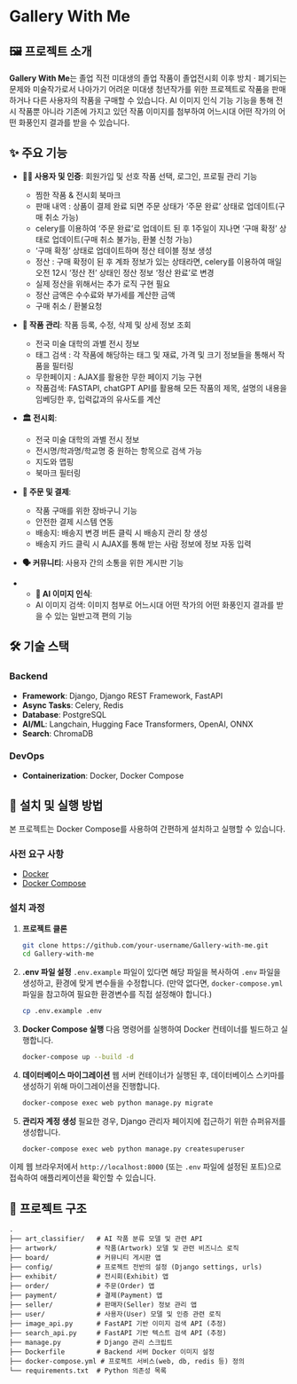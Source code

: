 # Gallery With Me

## 🖼️ 프로젝트 소개

**Gallery With Me**는 졸업 직전 미대생의 졸업 작품이 졸업전시회 이후 방치 · 폐기되는 문제와 미술작가로서 나아가기 어려운 미대생 청년작가를 위한 프로젝트로 작품을 판매하거나 다른 사용자의 작품을 구매할 수 있습니다. 
AI 이미지 인식 기능 기능을 통해 전시 작품뿐 아니라 기존에 가지고 있던 작품 이미지를 첨부하여 어느시대 어떤 작가의 어떤 화풍인지 결과를 받을 수 있습니다.

## ✨ 주요 기능

*   **👨‍🎨 사용자 및 인증**: 회원가입 및 선호 작품 선택, 로그인, 프로필 관리 기능
    *   찜한 작품 & 전시회 북마크
    *   판매 내역 : 상품이 결제 완료 되면 주문 상태가 ‘주문 완료’ 상태로 업데이트(구매 취소 가능)
    *   celery를 이용하여 ‘주문 완료’로 업데이트 된 후 1주일이 지나면 ‘구매 확정’ 상태로 업데이트(구매 취소 불가능, 환불 신청 가능)
    *   ‘구매 확정’ 상태로 업데이트하며 정산 테이블 정보 생성
    *   정산 : 구매 확정이 된 후 계좌 정보가 있는 상태라면, celery를 이용하여 매일 오전 12시 ‘정산 전’ 상태인 정산 정보 ‘정산 완료’로 변경
    *   실제 정산을 위해서는 추가 로직 구현 필요
    *   정산 금액은 수수료와 부가세를 계산한 금액
    *   구매 취소 / 환불요청


*   **🎨 작품 관리**: 작품 등록, 수정, 삭제 및 상세 정보 조회
    *   전국 미술 대학의 과별 전시 정보
    *   태그 검색 : 각 작품에 해당하는 태그 및 재료, 가격 및 크기 정보들을 통해서 작품을 필터링
    *   무한페이지 : AJAX를 활용한 무한 페이지 기능 구현
    *   작품검색: FASTAPI, chatGPT API를 활용해 모든 작품의 제목, 설명의 내용을 임베딩한 후, 입력값과의 유사도를 계산
    
   
*   **🏛️ 전시회**:
    *   전국 미술 대학의 과별 전시 정보
    *   전시명/학과명/학교명 중 원하는 항목으로 검색 가능
    *   지도와 맵핑
    *   북마크 필터링

*   **🛒 주문 및 결제**:
    *   작품 구매를 위한 장바구니 기능
    *   안전한 결제 시스템 연동
    *   배송지: 배송지 변경 버튼 클릭 시 배송지 관리 창 생성
    *   배송지 카드 클릭 시 AJAX를 통해 받는 사람 정보에 정보 자동 입력
      

*   **🗣️ 커뮤니티**: 사용자 간의 소통을 위한 게시판 기능
*   *   **🤖 AI 이미지 인식**:
    *   AI 이미지 검색: 이미지 첨부로 어느시대 어떤 작가의 어떤 화풍인지 결과를 받을 수 있는 일반고객 편의 기능
  

## 🛠️ 기술 스택

### Backend
- **Framework**: Django, Django REST Framework, FastAPI
- **Async Tasks**: Celery, Redis
- **Database**: PostgreSQL
- **AI/ML**: Langchain, Hugging Face Transformers, OpenAI, ONNX
- **Search**: ChromaDB

### DevOps
- **Containerization**: Docker, Docker Compose

## 🚀 설치 및 실행 방법

본 프로젝트는 Docker Compose를 사용하여 간편하게 설치하고 실행할 수 있습니다.

### 사전 요구 사항
- [Docker](https://www.docker.com/get-started)
- [Docker Compose](https://docs.docker.com/compose/install/)

### 설치 과정
1.  **프로젝트 클론**
    ```bash
    git clone https://github.com/your-username/Gallery-with-me.git
    cd Gallery-with-me
    ```

2.  **.env 파일 설정**
    `.env.example` 파일이 있다면 해당 파일을 복사하여 `.env` 파일을 생성하고, 환경에 맞게 변수들을 수정합니다. (만약 없다면, `docker-compose.yml` 파일을 참고하여 필요한 환경변수를 직접 설정해야 합니다.)

    ```bash
    cp .env.example .env
    ```

3.  **Docker Compose 실행**
    다음 명령어를 실행하여 Docker 컨테이너를 빌드하고 실행합니다.

    ```bash
    docker-compose up --build -d
    ```
    
4.  **데이터베이스 마이그레이션**
    웹 서버 컨테이너가 실행된 후, 데이터베이스 스키마를 생성하기 위해 마이그레이션을 진행합니다.

    ```bash
    docker-compose exec web python manage.py migrate
    ```

5.  **관리자 계정 생성**
    필요한 경우, Django 관리자 페이지에 접근하기 위한 슈퍼유저를 생성합니다.

    ```bash
    docker-compose exec web python manage.py createsuperuser
    ```

이제 웹 브라우저에서 `http://localhost:8000` (또는 `.env` 파일에 설정된 포트)으로 접속하여 애플리케이션을 확인할 수 있습니다.

## 📁 프로젝트 구조

```
.
├── art_classifier/   # AI 작품 분류 모델 및 관련 API
├── artwork/          # 작품(Artwork) 모델 및 관련 비즈니스 로직
├── board/            # 커뮤니티 게시판 앱
├── config/           # 프로젝트 전반의 설정 (Django settings, urls)
├── exhibit/          # 전시회(Exhibit) 앱
├── order/            # 주문(Order) 앱
├── payment/          # 결제(Payment) 앱
├── seller/           # 판매자(Seller) 정보 관리 앱
├── user/             # 사용자(User) 모델 및 인증 관련 로직
├── image_api.py      # FastAPI 기반 이미지 검색 API (추정)
├── search_api.py     # FastAPI 기반 텍스트 검색 API (추정)
├── manage.py         # Django 관리 스크립트
├── Dockerfile        # Backend 서버 Docker 이미지 설정
├── docker-compose.yml # 프로젝트 서비스(web, db, redis 등) 정의
└── requirements.txt  # Python 의존성 목록
```
